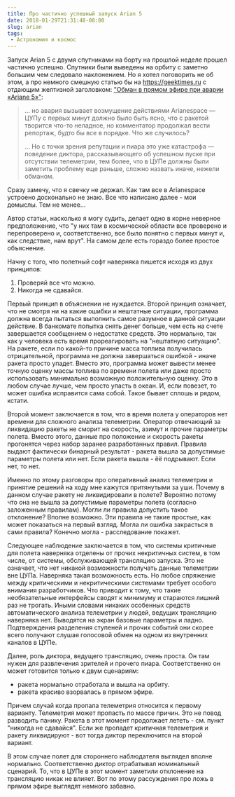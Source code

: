 ```yaml
---
title: Про частично успешный запуск Arian 5
date: 2018-01-29T21:31:48-08:00
slug: arian
tags:
 - Астрономия и космос
---
```


Запуск Arian 5 с двумя спутниками на борту на прошлой неделе прошел частично
успешно. Спутники были выведены на орбиту с заметно большим чем следовало
наклонением. Но я хотел поговорить не об этом, а про немного смешную статью бы
на https://geektimes.ru с отдающим желтизной заголовком: ["Обман в прямом эфире
при аварии «Ariane 5»"][1]:

> ... но авария вызывает возмущение действиями Arianespace — ЦУПу с первых минут
> должно было быть ясно, что с ракетой творится что-то неладное, но комментатор
> продолжал вести репортаж, будто бы все в порядке. Что же случилось?
> 
> ... Но с точки зрения репутации и пиара это уже катастрофа — поведение
> диктора, рассказывающего об успешном пуске при отсутствии телеметрии, тем
> более, что в ЦУПе должны были заметить проблему еще раньше, сложно назвать
> иначе, нежели обманом.

<!--more-->

Сразу замечу, что я свечку не держал. Как там все в Arianespace устроено
досконально не знаю. Все что написано далее - мои домыслы. Тем не менее...

Автор статьи, насколько я могу судить, делает одно в корне неверное
предположение, что "у них там в космической области все проверено и
перепроверено и, соответственно, все было понятно с первых минут и, как
следствие, нам врут". На самом деле есть гораздо более простое объяснение.

Начну с того, что полетный софт наверняка пишется исходя из двух принципов:

1. Проверяй все что можно.
1. Никогда не сдавайся.

Первый принцип в объяснении не нуждается. Второй принцип означает, что не смотря
ни на какие ошибки и нештатные ситуации, программа должна всегда пытаться
выполнить самое разумное в данной ситуации действие. В банкомате попытка
снять денег больше, чем есть на счете завершается сообщением о недостатке
средств. Это нормально, так как у человека есть время прореагировать на
"нештатную ситуацию". На ракете, если по какой-то причине масса топлива
получилась отрицательной, программа не должна завершаться ошибкой - иначе ракета
просто упадет. Вместо это, программа может вывести менее точную оценку массы
топлива по времени полета или даже просто использовать минимально возможную
положительную оценку. Это в любом случае лучше, чем просто упасть в океан. И,
если повезет, то может ошибка исправится сама собой. Такое бывает сплошь и
рядом, кстати.

Второй момент заключается в том, что в время полета у операторов нет времени для
сложного анализа телеметрии. Оператор отвечающий за ликвидацию ракеты не сморит
на скорость, азимут и прочие параметры полета. Вместо этого, данные про
положение и скорость ракеты прогонятся через набор заранее разработанных правил.
Правила выдают фактически бинарный результат - ракета вышла за допустимые
параметры полета или нет. Если ракета вышла - ёё подрывают. Если нет, то нет.

Именно по этому разговоры про оперативный анализ телеметрии и принятие решений
на ходу мне кажутся притянутыми за уши. Почему в данном случае ракету не
ликвидировали в полете? Вероятно потому что она не вышла за допустимые параметры
полета (согласно заложенным правилам). Могли ли правила допустить такое
отклонение? Вполне возможно. Эти правила не такие простые, как может показаться
на первый взгляд. Могла ли ошибка закрасться в сами правила? Конечно могла -
расследование покажет.

Следующее наблюдение заключается в том, что системы критичные для полета
наверняка отделены от прочих некритичных систем, в том числе, от системы,
обслуживающей трансляцию запуска. Это не означает, что нет никакой возможности
получать данные телеметрии вне ЦУПа. Наверняка такая возможность есть. Но любое
спряжение между критическими и некритическими системами требует особого внимания
разработчиков. Что приводит к тому, что такие необязательные интерфейсы сводят к
минимуму и стараются лишний раз не трогать. Иными словами никаких особенных
средств автоматического анализа телеметрии у людей, ведущих трансляцию наверняка
нет. Выводятся на экран базовые параметры и ладно. Подтверждения разделения
ступеней и прочих событий они скорее всего получают слушая голосовой обмен на
одном из внутренних каналов в ЦУПе.

Далее, роль диктора, ведущего трансляцию, очень проста. Он там нужен для
развлечения зрителей и прочего пиара. Соответственно он может готовится только к
двум сценариям:

* ракета нормально отработала и вышла на орбиту.
* ракета красиво взорвалась в прямом эфире.

Причем случай когда пропала телеметрия относится к первому варианту. Телеметрия
может пропасть по массе причин. Это не повод разводить панику. Ракета в этот
момент продолжает лететь - см. пункт "никогда не сдавайся". Если же пропадет
критичная телеметрия и ракету ликвидируют - вот тогда диктор переключится на
второй вариант.

В этом случае полет для стороннего наблюдателя выглядел вполне нормально.
Соответственно диктор отрабатывал номинальный сценарий. То, что в ЦУПе в этот
момент заметили отклонение на трансляцию никак не влияет. Вот по этому
рассуждения про ложь в прямом эфире выглядят немного забавно.

[1]: https://geektimes.ru/post/297621/
